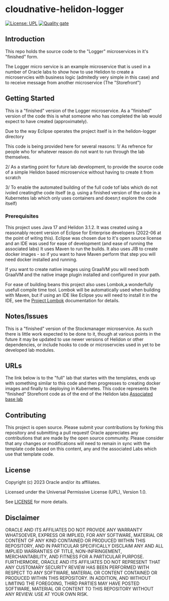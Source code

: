 # cloudnative-helidon-logger

[![License: UPL](https://img.shields.io/badge/license-UPL-green)](https://img.shields.io/badge/license-UPL-green) [![Quality gate](https://sonarcloud.io/api/project_badges/quality_gate?project=oracle-devrel_cloudnative-helidon-logger)](https://sonarcloud.io/dashboard?id=oracle-devrel_cloudnative-helidon-logger)


## Introduction
This repo holds the source code to the "Logger" microservices in it's "finished" form.

The Logger micro service is an example microservice that is used in a number of Oracle labs to show how to use Helidon to create a microservcies with business logic (admitedly very simple in this case) and to receive message from another microservice (The "Storefront")


## Getting Started
This is a "finished" version of the Logger microservice. As a "finished" version of the code this is what someone who has completed the lab would expect to have created (approximately).

Due to the way Eclipse operates the project itself is in the helidon-logger directory

This code is being provided here for several reasons:
1/ As refrence for people who for whatever reason do not want to run through the lab themselves.

2/ As a starting point for future lab development, to provide the source code of a simple Helidon based microservice without having to create it from scratch

3/ To enable the automated building of the full code tof labs which do not ivoled creatingthe code itself (e.g. using a finished version of the code in a Kubernetes lab which only uses containers and doesn;t explore the code itself)

### Prerequisites
This project uses Java 17 and Helidon 3.1.2. It was created using a reasonably recent version of Eclipse for Enterprise developers (2022-06 at the point of witing this). Eclipse was chosen due to it's open source license and an IDE was used for ease of development (and ease of running the associated labs) It uses Maven to run the builds. It also uses JIB to create docker images - so if you want to have Maven perform that step you will need docker installed and running.

If you want to create native images using GraalVM you will need both GraalVM and the native image plugin installed and configured in your path.

For ease of building beans this project also uses Lombok,a wonderfully usefull compile time tool. Lombok will be automatically used when building with Maven, but if using an IDE like Eclipse you will need to install it in the IDE, see the [Project Lombok](https://projectlombok.org/) documentation for details.

## Notes/Issues
This is a "finished" version of the Stockmanager microservice. As such there is little work expected to be done to it, though at various points in the future it may be updated to use newer versions of Helidon or other dependencies, or include hooks to code or microservcies used in yet to be developed lab modules.

## URLs
The link below is to the "full" lab that startes with the templates, ends up with something similar to this code and then progresses to creating docker images and finally to deploying in Kubernetes. This codce represents the "finished" Storefront code as of the end of the Helidon labs
[Associated base lab](https://apexapps.oracle.com/pls/apex/dbpm/r/livelabs/view-workshop?wid=728)

## Contributing
This project is open source.  Please submit your contributions by forking this repository and submitting a pull request!  Oracle appreciates any contributions that are made by the open source community. Please consider that any changes or modifications will need to remain in sync with the template code based on this content, any  and the associated Labs which use that template code.

## License
Copyright (c) 2023 Oracle and/or its affiliates.

Licensed under the Universal Permissive License (UPL), Version 1.0.

See [LICENSE](LICENSE) for more details.

## Disclaimer

ORACLE AND ITS AFFILIATES DO NOT PROVIDE ANY WARRANTY WHATSOEVER, EXPRESS OR IMPLIED, FOR ANY SOFTWARE, MATERIAL OR CONTENT OF ANY KIND CONTAINED OR PRODUCED WITHIN THIS REPOSITORY, AND IN PARTICULAR SPECIFICALLY DISCLAIM ANY AND ALL IMPLIED WARRANTIES OF TITLE, NON-INFRINGEMENT, MERCHANTABILITY, AND FITNESS FOR A PARTICULAR PURPOSE.  FURTHERMORE, ORACLE AND ITS AFFILIATES DO NOT REPRESENT THAT ANY CUSTOMARY SECURITY REVIEW HAS BEEN PERFORMED WITH RESPECT TO ANY SOFTWARE, MATERIAL OR CONTENT CONTAINED OR PRODUCED WITHIN THIS REPOSITORY. IN ADDITION, AND WITHOUT LIMITING THE FOREGOING, THIRD PARTIES MAY HAVE POSTED SOFTWARE, MATERIAL OR CONTENT TO THIS REPOSITORY WITHOUT ANY REVIEW. USE AT YOUR OWN RISK. 
